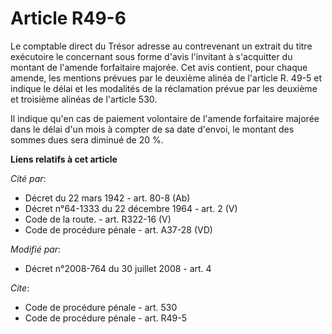 # Article R49-6

Le comptable direct du Trésor adresse au contrevenant un extrait du titre exécutoire le concernant sous forme d'avis
l'invitant à s'acquitter du montant de l'amende forfaitaire majorée. Cet avis contient, pour chaque amende, les mentions
prévues par le deuxième alinéa de l'article R. 49-5 et indique le délai et les modalités de la réclamation prévue par les
deuxième et troisième alinéas de l'article 530. 

Il indique qu'en cas de paiement volontaire de l'amende forfaitaire majorée dans le délai d'un mois à compter de sa date
d'envoi, le montant des sommes dues sera diminué de 20 %.

**Liens relatifs à cet article**

_Cité par_:

  - Décret du 22 mars 1942 - art. 80-8 (Ab)
  - Décret n°64-1333 du 22 décembre 1964 - art. 2 (V)
  - Code de la route. - art. R322-16 (V)
  - Code de procédure pénale - art. A37-28 (VD)

_Modifié par_:

  - Décret n°2008-764 du 30 juillet 2008 - art. 4

_Cite_:

  - Code de procédure pénale - art. 530
  - Code de procédure pénale - art. R49-5
